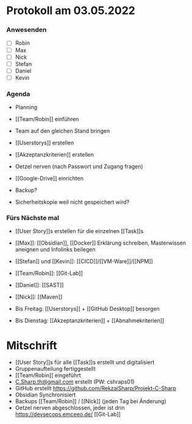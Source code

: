# Protokoll am 03.05.2022
### Anwesenden
- [ ] Robin
- [ ] Max
- [ ] Nick
- [ ] Stefan
- [ ] Daniel
- [ ] Kevin

### Agenda
- Planning
- [[Team/Robin]] einführen
- Team auf den gleichen Stand bringen

- [[Userstorys]] erstellen
- [[Akzeptanzkriterien]] erstellen
- Oetzel nerven (nach Passwort und Zugang fragen)
- [[Google-Drive]] einrichten
- Backup?
- Sicherheitskopie weil nicht gespeichert wird?

### Fürs Nächste mal
- [[User Story]]s erstellen für die einzelnen [[Task]]s
- [[Max]]: [[Obsidian]], [[Docker]] Erklärung schreiben, Masterwissen aneignen und Infolinks beilegen 
- [[Stefan]] und [[Kevin]]: [[CICD]]/[[VM-Ware]]/[[NPM]]
- [[Team/Robin]]: [[Git-Lab]]
- [[Daniel]]: [[SAST]]
- [[Nick]]: [[Maven]]


- Bis Freitag: [[Userstorys]] + [[GitHub Desktop]] besorgen
- Bis Dienstag: [[Akzeptanzkriterien]] + [[Abnahmekriterien]]

# Mitschrift
- [[User Story]]s für alle [[Task]]s erstellt und digitalisiert
- Gruppenaufteilung fertiggestellt
- [[Team/Robin]] eingeführt
- C.Sharp.th@gmail.com erstellt (PW: cshraps01)
- GitHub erstellt https://github.com/RekzaiSharp/Projekt-C-Sharp
- Obsidian Synchronisiert
- Backups [[Team/Robin]] / [[Nick]] (jeden Tag bei Änderung)
- Oetzel nerven abgeschlossen, jeder ist drin https://devsecops.emceeo.de/ [[Git-Lab]]